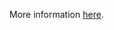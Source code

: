More information [here](https://docs.bridgecrew.io/docs/ensure-that-my-sql-server-enables-threat-detection-policy).
